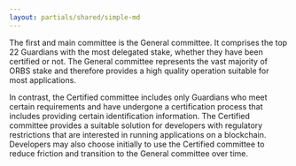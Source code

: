 ```yaml
---
layout: partials/shared/simple-md
---
```


The first and main committee is the General committee. It comprises the top 22 Guardians with the most delegated stake, whether they have been certified or not. The General committee represents the vast majority of ORBS stake and therefore provides a high quality operation suitable for most applications.

In contrast, the Certified committee includes only Guardians who meet certain requirements and have undergone a certification process that includes providing certain identification information. The Certified committee provides a suitable solution for developers with regulatory restrictions that are interested in running applications on a blockchain. Developers may also choose initially to use the Certified committee to reduce friction and transition to the General committee over time.
